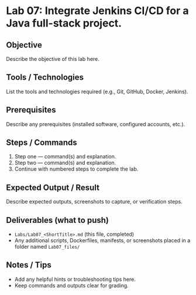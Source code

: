 # Lab 07: Integrate Jenkins CI/CD for a Java full-stack project.

## Objective
Describe the objective of this lab here.

## Tools / Technologies
List the tools and technologies required (e.g., Git, GitHub, Docker, Jenkins).

## Prerequisites
Describe any prerequisites (installed software, configured accounts, etc.).

## Steps / Commands
1. Step one — command(s) and explanation.
2. Step two — command(s) and explanation.
3. Continue with numbered steps to complete the lab.

## Expected Output / Result
Describe expected outputs, screenshots to capture, or verification steps.

## Deliverables (what to push)
- `Labs/Lab07_<ShortTitle>.md` (this file, completed)
- Any additional scripts, Dockerfiles, manifests, or screenshots placed in a folder named `Lab07_files/`

## Notes / Tips
- Add any helpful hints or troubleshooting tips here.
- Keep commands and outputs clear for grading.

